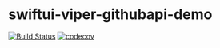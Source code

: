 # swiftui-viper-githubapi-demo

[![Build Status](https://app.bitrise.io/app/e3aaea5fea012f83/status.svg?token=K8p_hffwZZN4mFZIXMfdCQ)](https://app.bitrise.io/app/e3aaea5fea012f83)
[![codecov](https://codecov.io/gh/YutaIke/swiftui-viper-githubapi-demo/branch/main/graph/badge.svg?token=TSP5JGO0UH)](https://codecov.io/gh/YutaIke/swiftui-viper-githubapi-demo)
